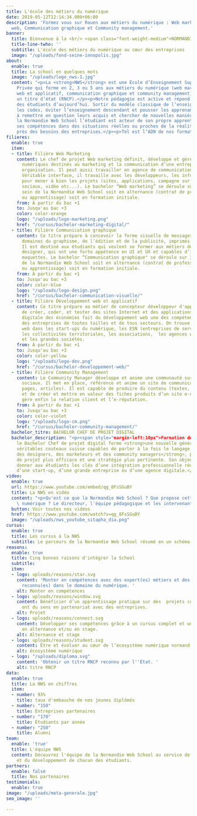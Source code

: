 ```yaml
---
title: L'école des métiers du numérique
date: 2019-05-12T12:14:34.000+06:00
description: 'Formez vous sur Rouen aux métiers du numérique : Web marketing, Développement
  web, Communication graphique et Community management.'
banner:
  title: Bienvenue à la <br/> <span class="font-weight-medium">NORMANDIE WEB SCHOOL</span>
  title-line-twho: ''
  subtitle: L'école des métiers du numérique au cœur des entreprises
  image: "/uploads/fond-seine-innopolis.jpg"
about:
  enable: true
  title: La school en quelques mots
  image: "/uploads/logo_nws-1.jpg"
  content: "<p>La <strong>NWS</strong> est une École d’Enseignement Supérieur Technique
    Privée qui forme en 2, 3 ou 5 ans aux métiers du numérique (web marketing, développement
    web et applicatif, communication graphique et community management) et amène vers
    un titre d’état (RNCP).</p><p>Notre pédagogie est active et répond aux besoins
    des étudiants d’aujourd’hui. Sortir du modèle classique de l’enseignement, casser
    les codes, éviter l’enseignement descendant et pousser les apprenants à réfléchir,
    à remettre en question leurs acquis et chercher de nouvelles manières d’agir.</p><p>À
    la Normandie Web School l’étudiant est acteur de son propre apprentissage et construit
    ses compétences dans des situations réelles ou proches de la réalité et au plus
    près des besoins des entreprises.</p><p>Tel est l’ADN de nos formations.</p>"
filieres:
  enable: true
  item:
  - title: Filière Web Marketing
    content: Le chef de projet Web marketing définit, développe et gère les outils
      numériques destinés au marketing et la communication d’une entreprise ou d'une
      organisation. Il peut aussi travailler en agence de communication digitale.
      Véritable interface, il travaille avec les développeurs, les infographistes
      pour mener à bien les projets (sites, applications, campagne sur les réseaux
      sociaux, vidéo etc...). Le bachelor “Web marketing” se déroule sur 3 ans au
      sein de la Normandie Web School soit en alternance (contrat de professionnalisation
      ou apprentissage) soit en formation initiale. 
    from: À partir du bac +1
    to: Jusqu'au bac +3
    color: color-orange
    logo: "/uploads/logo-marketing.png"
    href: "/cursus/bachelor-marketing-digital/"
  - title: Filière Communication graphique
    content: Ce titre prépare à concevoir la forme visuelle de messages dans les différents
      domaines du graphisme, de l’édition et de la publicité, imprimés ou numériques.
      Il est destiné aux étudiants qui veulent se former aux métiers de web et mobile
      designer, qui ont une forte appétence en UI et UX et capables d’intégrer des
      maquettes. Le bachelor “Communication graphique" se déroule sur 3 ans au sein
      de la Normandie Web School soit en alternance (contrat de professionnalisation
      ou apprentissage) soit en formation initiale. 
    from: À partir du bac +1
    to: Jusqu'au bac +3
    color: color-blue
    logo: "/uploads/logo-design.png"
    href: "/cursus/bachelor-communication-visuelle/"
  - title: Filière Développement web et applicatif
    content: Ce titre prépare au métier de concepteur développeur d'application capable
      de créer, coder, et tester des sites Internet et des applications web. La transformation
      digitale des économies fait du développement web une des compétences essentielles
      des entreprises de toutes tailles et de tous secteurs. On trouve ainsi des développeurs
      web dans les start-ups du numérique, les ESN (entreprises de services numériques), 
      les collectivités territoriales, les associations,  les agences web, les PME
      et les grandes sociétés.
    from: À partir du bac +1
    to: Jusqu'au bac +3
    color: color-yellow
    logo: "/uploads/logo-dev.png"
    href: "/cursus/bachelor-developpement-web/"
  - title: Filière Community Management
    content: Le Community Manager développe et anime une communauté sur les réseaux
      sociaux. Il met en place, référence et anime un site de communication (blog,
      pages, articles). Il est capable de produire du contenu (textes, vidéos, visuels)
      et de créer et mettre en valeur des fiches produits d’un site e-commerce. Il
      gère enfin la relation client et l’e-réputation.
    from: À partir du bac +1
    to: Jusqu'au bac +3
    color: color-violet
    logo: "/uploads/logo-cm.png"
    href: "/cursus/bachelor-community-management/"
  bachelor_titre: BACHELOR CHEF DE PROJET DIGITAL
  bachelor_description: "<p><span style="margin-left:10px">Formation de base de la Normandie Web School,
    le Bachelor Chef de projet digital forme <strong>une nouvelle génération de professionnels,
    véritables couteaux suisse capables de parler à la fois le langage des développeurs,
    des designers, des marketeurs et des community managers</strong>, pour une conduite
    de projet plus efficace et une stratégie plus pertinente. Son objectif est de
    donner aux étudiants les clés d’une intégration professionnelle réussie au sein
    d’une start-up, d’une grande entreprise ou d’une agence digitale.</span></p>"
video:
  enable: true
  url: https://www.youtube.com/embed/qg_8FsSGuBY
  title: La NWS en vidéo
  content: "<p>Qu'est ce que la Normandie Web School ? Que propose cette école 100%
    \ numérique ? Le directeur, l'équipe pédagogique et les intervenants vous répondent.</p>"
  button: Voir toutes nos vidéos
  href: https://www.youtube.com/watch?v=qg_8FsSGuBY
  image: "/uploads/nws_youtube_sitapha_dia.png"
cursus:
  enable: true
  title: Les cursus à la NWS
  subtitle: Le parcours de la Normandie Web School résumé en un schéma.
reasons:
  enable: true
  title: Cinq bonnes raisons d'intégrer la School
  subtitle: 
  item:
  - logo: uploads/reasons/star.svg
    content: 'Monter en compétences avec des expert(es) métiers et des professionnel(les)
      reconnu(es) dans le domaine du numérique. '
    alt: Monter en compétences
  - logo: uploads/reasons/window.svg
    content: Bénéficier d’un apprentissage pratique sur des  projets concrets et qui
      ont du sens en partenariat avec des entreprises.
    alt: Projet
  - logo: uploads/reasons/connect.svg
    content: Développer ses compétences grâce à un cursus complet et une mise en pratique
      en alternance et/ou en stage.
    alt: Alternance et stage
  - logo: uploads/reasons/student.svg
    content: Être et évoluer au cœur de l’écosystème numérique normand.
    alt: écosystème numérique
  - logo: "/uploads/diploma.svg"
    content: 'Obtenir un titre RNCP reconnu par l''État. '
    alt: titre RNCP
data:
  enable: true
  title: La NWS en chiffres
  item:
  - number: 93%
    title: taux d'embauche de nos jeunes diplômés
  - number: "150"
    title: Entreprises partenaires
  - number: "170"
    title: Étudiants par année
  - number: "250"
    title: Alumni
team:
  enable: 'true'
  title: L'équipe NWS
  content: Découvrez l'équipe de la Normandie Web School au service de la pédagogie
    et du développement de chacun des étudiants.
partners:
  enable: false
  title: Nos partenaires
testimonials:
  enable: true
image: "/uploads/meta-generale.jpg"
seo_image: ''

---
```

